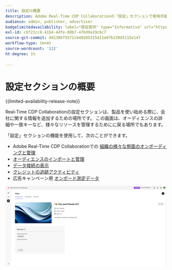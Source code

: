 ```yaml
---
title: 設定の概要
description: Adobe Real-Time CDP Collaborationの「設定」セクションで使用可能なすべてのオプションとワークフローについて
audience: admin, publisher, advertiser
badgelimitedavailability: label="限定提供" type="Informative" url="https://helpx.adobe.com/legal/product-descriptions/real-time-customer-data-platform-collaboration.html newtab=true"
exl-id: cbf21cc8-41b4-4dfe-88b7-47bd9a19cbc7
source-git-commit: dd1386f9371cb40285315d11e07b139d3115e147
workflow-type: tm+mt
source-wordcount: '112'
ht-degree: 1%

---
```


# 設定セクションの概要

{{limited-availability-release-note}}

Real-Time CDP Collaborationの設定セクションは、製品を使い始める際に、会社に関する情報を追加するための場所です。 この画面は、オーディエンスの詳細や一致キーなど、様々なリソースを管理するためにに戻る場所でもあります。

「設定」セクションの機能を使用して、次のことができます。

* Adobe Real-Time CDP Collaborationでの [ 組織の様々な側面のオンボーディングと管理 ](/help/guide/setup/onboard-organization.md)
* [オーディエンスのインポートと管理](/help/guide/setup/onboard-audiences.md)
* [データ接続の表示](/help/guide/setup/manage-data-connection.md)
* [クレジットの追跡アクティビティ](/help/guide/setup/my-activity.md)
* 広告キャンペーン用 [ オンボード測定データ ](/help/guide/setup/onboard-measurement-data.md)

<!--

* [Import and manage identity crosswalks](/help/guide/setup/identity-crosswalk.md) *(not part of the beta release)*

-->

![ 設定ページ ](/help/assets/setup/setup-page.png)
